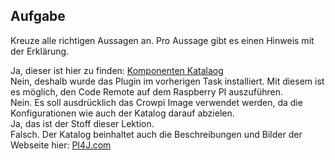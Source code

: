 ## Aufgabe
Kreuze alle richtigen Aussagen an.
Pro Aussage gibt es einen Hinweis mit der Erklärung.

<div class="hint">
Ja, dieser ist hier zu finden: <a href="https://github.com/Pi4J/pi4j-example-components">Komponenten Katalaog</a>
</div>
<div class="hint">
Nein, deshalb wurde das Plugin im vorherigen Task installiert. Mit diesem ist es möglich, den Code Remote auf dem Raspberry PI 
auszuführen.
</div>
<div class="hint">
Nein. Es soll ausdrücklich das Crowpi Image verwendet werden, da die Konfigurationen wie auch der Katalog darauf abzielen.
</div>
<div class="hint">
Ja, das ist der Stoff dieser Lektion.
</div>
<div class="hint">
Falsch. Der Katalog beinhaltet auch die Beschreibungen und Bilder der Webseite hier: 
<a href="https://pi4j.com/examples/components/">PI4J.com</a>
</div>